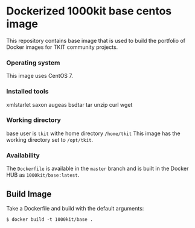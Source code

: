 # Dockerized 1000kit base centos image

This repository contains base image that is used to build the portfolio of Docker images for TKIT community projects.


### Operating system
This image uses CentOS 7.

### Installed tools

xmlstarlet saxon augeas bsdtar tar unzip curl wget 

### Working directory

base user is `tkit` withe home directory `/home/tkit`
This image has the working directory set to `/opt/tkit`.

### Availability

The `Dockerfile` is available in the `master` branch and is built in the Docker HUB as `1000kit/base:latest`.

## Build Image

Take a Dockerfile and build with the default arguments:

~~~~
$ docker build -t 1000kit/base .
~~~~

